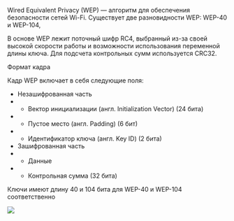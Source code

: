 Wired Equivalent Privacy (WEP) — алгоритм для обеспечения безопасности сетей Wi-Fi. Существует две разновидности WEP: WEP-40 и WEP-104,

В основе WEP лежит поточный шифр RC4, выбранный из-за своей высокой скорости работы и возможности использования переменной длины ключа. Для подсчета контрольных сумм используется CRC32.

Формат кадра

Кадр WEP включает в себя следующие поля:

- Незашифрованная часть
- - Вектор инициализации (англ. Initialization Vector) (24 бита)
- - Пустое место (англ. Padding) (6 бит)
- - Идентификатор ключа (англ. Key ID) (2 бита)
- Зашифрованная часть
- - Данные
- - Контрольная сумма (32 бита)

Ключи имеют длину 40 и 104 бита для WEP-40 и WEP-104 соответственно



<img src="https://raw.githubusercontent.com/xxl601/xxl601.github.io/main/wep/1.png">
